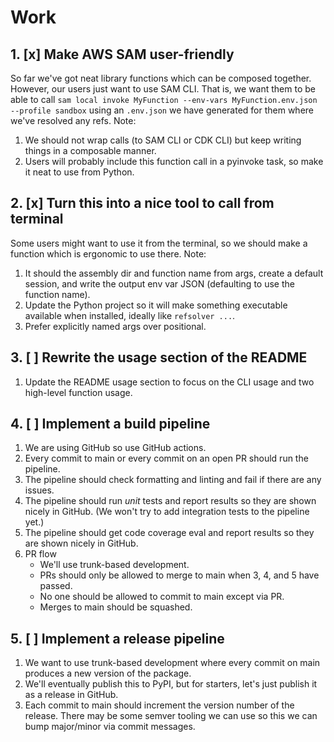 # Work

## 1. [x] Make AWS SAM user-friendly

So far we've got neat library functions which can be composed together. However, our users just want to use SAM CLI.
That is, we want them to be able to call `sam local invoke MyFunction --env-vars MyFunction.env.json --profile sandbox` using an `.env.json` we have generated for them where we've resolved any refs.
Note:

1. We should not wrap calls (to SAM CLI or CDK CLI) but keep writing things in a composable manner.
2. Users will probably include this function call in a pyinvoke task, so make it neat to use from Python.

## 2. [x] Turn this into a nice tool to call from terminal

Some users might want to use it from the terminal, so we should make a function which is ergonomic to use there.
Note:

1. It should the assembly dir and function name from args, create a default session, and write the output env var JSON (defaulting to use the function name).
2. Update the Python project so it will make something executable available when installed, ideally like `refsolver ...`.
3. Prefer explicitly named args over positional.

## 3. [ ] Rewrite the usage section of the README

1. Update the README usage section to focus on the CLI usage and two high-level function usage.

## 4. [ ] Implement a build pipeline

1. We are using GitHub so use GitHub actions.
2. Every commit to main or every commit on an open PR should run the pipeline.
3. The pipeline should check formatting and linting and fail if there are any issues.
4. The pipeline should run _unit_ tests and report results so they are shown nicely in GitHub. (We won't try to add integration tests to the pipeline yet.)
5. The pipeline should get code coverage eval and report results so they are shown nicely in GitHub.
6. PR flow
   - We'll use trunk-based development.
   - PRs should only be allowed to merge to main when 3, 4, and 5 have passed.
   - No one should be allowed to commit to main except via PR.
   - Merges to main should be squashed.

## 5. [ ] Implement a release pipeline

1. We want to use trunk-based development where every commit on main produces a new version of the package.
2. We'll eventually publish this to PyPI, but for starters, let's just publish it as a release in GitHub.
3. Each commit to main should increment the version number of the release. There may be some semver tooling we can use so this we can bump major/minor via commit messages.
